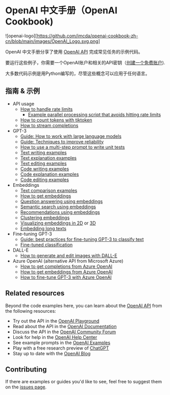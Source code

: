 

# OpenAI 中文手册（OpenAI Cookbook)

![openai-logo][https://github.com/imcda/openai-cookbook-zh-cn/blob/main/images/OpenAI_Logo.svg.png]

OpenAI 中文手册分享了使用 [OpenAI API] 完成常见任务的示例代码。

要运行这些例子，你需要一个OpenAI账户和相关的API密钥（[创建一个免费账户][API Signup]).

大多数代码示例是用Python编写的，尽管这些概念可以应用于任何语言。

## 指南 & 示例

* API usage
  * [How to handle rate limits](examples/How_to_handle_rate_limits.ipynb)
    * [Example parallel processing script that avoids hitting rate limits](examples/api_request_parallel_processor.py)
  * [How to count tokens with tiktoken](examples/How_to_count_tokens_with_tiktoken.ipynb)
  * [How to stream completions](examples/How_to_stream_completions.ipynb)
* GPT-3
  * [Guide: How to work with large language models](how_to_work_with_large_language_models.md)
  * [Guide: Techniques to improve reliability](techniques_to_improve_reliability.md)
  * [How to use a multi-step prompt to write unit tests](examples/Unit_test_writing_using_a_multi-step_prompt.ipynb)
  * [Text writing examples](text_writing_examples.md)
  * [Text explanation examples](text_explanation_examples.md)
  * [Text editing examples](text_editing_examples.md)
  * [Code writing examples](code_writing_examples.md)
  * [Code explanation examples](code_explanation_examples.md)
  * [Code editing examples](code_editing_examples.md)
* Embeddings
  * [Text comparison examples](text_comparison_examples.md)
  * [How to get embeddings](examples/Get_embeddings.ipynb)
  * [Question answering using embeddings](examples/Question_answering_using_embeddings.ipynb)
  * [Semantic search using embeddings](examples/Semantic_text_search_using_embeddings.ipynb)
  * [Recommendations using embeddings](examples/Recommendation_using_embeddings.ipynb)
  * [Clustering embeddings](examples/Clustering.ipynb)
  * [Visualizing embeddings in 2D](examples/Visualizing_embeddings_in_2D.ipynb) or [3D](examples/Visualizing_embeddings_in_3D.ipynb)
  * [Embedding long texts](examples/Embedding_long_inputs.ipynb)
* Fine-tuning GPT-3
  * [Guide: best practices for fine-tuning GPT-3 to classify text](https://docs.google.com/document/d/1rqj7dkuvl7Byd5KQPUJRxc19BJt8wo0yHNwK84KfU3Q/edit)
  * [Fine-tuned classification](examples/Fine-tuned_classification.ipynb)
* DALL-E
  * [How to generate and edit images with DALL-E](examples/dalle/Image_generations_edits_and_variations_with_DALL-E.ipynb)
* Azure OpenAI (alternative API from Microsoft Azure)
  * [How to get completions from Azure OpenAI](examples/azure/completions.ipynb)
  * [How to get embeddings from Azure OpenAI](examples/azure/embeddings.ipynb)
  * [How to fine-tune GPT-3 with Azure OpenAI](examples/azure/finetuning.ipynb)

## Related resources

Beyond the code examples here, you can learn about the [OpenAI API] from the following resources:

* Try out the API in the [OpenAI Playground]
* Read about the API in the [OpenAI Documentation]
* Discuss the API in the [OpenAI Community Forum]
* Look for help in the [OpenAI Help Center]
* See example prompts in the [OpenAI Examples]
* Play with a free research preview of [ChatGPT]
* Stay up to date with the [OpenAI Blog]

## Contributing

If there are examples or guides you'd like to see, feel free to suggest them on the [issues page].

[ChatGPT]: https://chat.openai.com/
[OpenAI API]: https://openai.com/api/
[API Signup]: https://beta.openai.com/signup
[OpenAI Playground]: https://beta.openai.com/playground
[OpenAI Documentation]: https://beta.openai.com/docs/introduction
[OpenAI Community Forum]: https://community.openai.com/top?period=monthly
[OpenAI Help Center]: https://help.openai.com/en/
[OpenAI Examples]: https://beta.openai.com/examples
[OpenAI Blog]: https://openai.com/blog/
[issues page]: https://github.com/openai/openai-cookbook/issues
